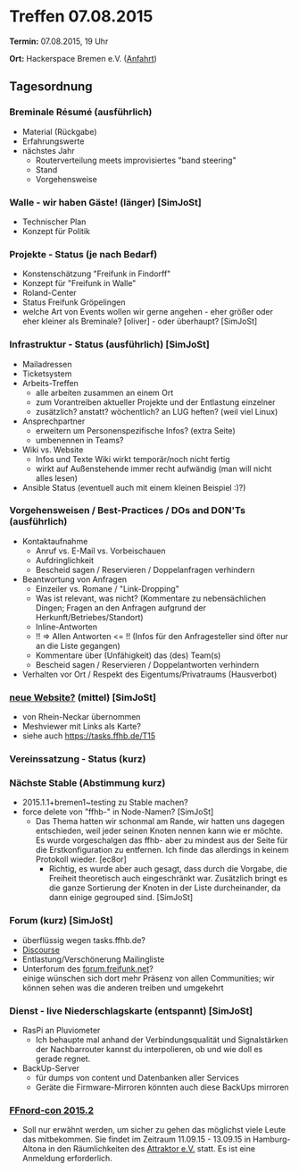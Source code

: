 # Treffen 07.08.2015

**Termin:** 07.08.2015, 19 Uhr

**Ort:** Hackerspace Bremen e.V. ([Anfahrt](https://www.hackerspace-bremen.de/anfahrt/))

## Tagesordnung

### Breminale Résumé (ausführlich)
* Material (Rückgabe)
* Erfahrungswerte
* nächstes Jahr
  * Routerverteilung meets improvisiertes "band steering"
  * Stand
  * Vorgehensweise

### Walle - wir haben Gäste! (länger) [SimJoSt]
* Technischer Plan
* Konzept für Politik

### Projekte - Status (je nach Bedarf)
* Konstenschätzung "Freifunk in Findorff"
* Konzept für "Freifunk in Walle"
* Roland-Center
* Status Freifunk Gröpelingen 
* welche Art von Events wollen wir gerne angehen - eher größer oder eher kleiner als Breminale? [oliver] - oder überhaupt? [SimJoSt]

### Infrastruktur - Status (ausführlich) [SimJoSt]
* Mailadressen
* Ticketsystem
* Arbeits-Treffen  
  * alle arbeiten zusammen an einem Ort  
  * zum Vorantreiben aktueller Projekte und der Entlastung einzelner  
  * zusätzlich? anstatt? wöchentlich? an LUG heften? (weil viel Linux)
* Ansprechpartner  
  * erweitern um Personenspezifische Infos? (extra Seite)
  * umbenennen in Teams?
* Wiki vs. Website
  * Infos und Texte Wiki wirkt temporär/noch nicht fertig
  * wirkt auf Außenstehende immer recht aufwändig (man will nicht alles lesen)
* Ansible Status (eventuell auch mit einem kleinen Beispiel :)?)

### Vorgehensweisen / Best-Practices / DOs and DON'Ts (ausführlich)
  * Kontaktaufnahme
     * Anruf vs. E-Mail vs. Vorbeischauen
      * Aufdringlichkeit
      * Bescheid sagen / Reservieren / Doppelanfragen verhindern
  * Beantwortung von Anfragen
     * Einzeiler vs. Romane / "Link-Dropping"
     * Was ist relevant, was nicht? (Kommentare zu nebensächlichen Dingen; Fragen an den Anfragen aufgrund der Herkunft/Betriebes/Standort)
      * Inline-Antworten
      * !! => Allen Antworten <= !! (Infos für den Anfragesteller sind öfter nur an die Liste gegangen)
      * Kommentare über (Unfähigkeit) das (des) Team(s)
      * Bescheid sagen / Reservieren / Doppelantworten verhindern
  * Verhalten vor Ort / Respekt des Eigentums/Privatraums (Hausverbot)

### [neue Website?](http://SimJoSt.github.io/neue-Freifunk-Website) (mittel)  [SimJoSt]
* von Rhein-Neckar übernommen
* Meshviewer mit Links als Karte?
* siehe auch https://tasks.ffhb.de/T15

### Vereinssatzung - Status (kurz)

### Nächste Stable (Abstimmung kurz)
* 2015.1.1+bremen1~testing zu Stable machen?
* force delete von "ffhb-" in Node-Namen? [SimJoSt]
    * Das Thema hatten wir schonmal am Rande, wir hatten uns dagegen entschieden, weil jeder seinen Knoten nennen kann wie er möchte. Es wurde vorgeschalgen das ffhb- aber zu mindest aus der Seite für die Erstkonfiguration zu entfernen. Ich finde das allerdings in keinem Protokoll wieder. [ec8or]
        * Richtig, es wurde aber auch gesagt, dass durch die Vorgabe, die Freiheit theoretisch auch eingeschränkt war. Zusätzlich bringt es die ganze Sortierung der Knoten in der Liste durcheinander, da dann einige gegrouped sind. [SimJoSt]

### Forum (kurz) [SimJoSt]
* überflüssig wegen tasks.ffhb.de?
* [Discourse](http://www.discourse.org/)
* Entlastung/Verschönerung Mailingliste
* Unterforum des [forum.freifunk.net](http://forum.freifunk.net)?  
  einige wünschen sich dort mehr Präsenz von allen Communities; wir können sehen was die anderen treiben und umgekehrt

### Dienst - live Niederschlagskarte (entspannt) [SimJoSt]
* RasPi an Pluviometer
  * Ich behaupte mal anhand der Verbindungsqualität und Signalstärken der Nachbarrouter kannst du interpolieren, ob und wie doll es gerade regnet.
* BackUp-Server
  * für dumps von content und Datenbanken aller Services
  * Geräte die Firmware-Mirroren könnten auch diese BackUps mirroren

### [FFnord-con 2015.2](http://ffnord.net)
* Soll nur erwähnt werden, um sicher zu gehen das möglichst viele Leute das mitbekommen. Sie findet im Zeitraum 11.09.15 - 13.09.15 in Hamburg-Altona in den Räumlichkeiten des [Attraktor e.V.](https://blog.attraktor.org/) statt. Es ist eine Anmeldung erforderlich.